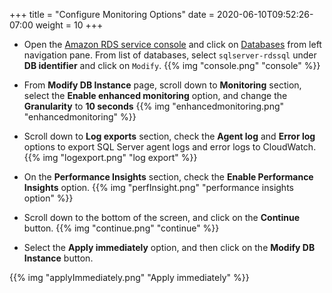 +++
title = "Configure Monitoring Options"
date = 2020-06-10T09:52:26-07:00
weight = 10
+++



* Open the [Amazon RDS  service console](https://console.aws.amazon.com/rds/home) and click on [Databases](https://console.aws.amazon.com/rds/home#databases:) from left navigation pane. From list of databases, select `sqlserver-rdssql` under **DB identifier** and click on `Modify`.
{{% img "console.png" "console" %}}

* From **Modify DB Instance** page, scroll down to **Monitoring** section, select the **Enable enhanced monitoring** option, and change the **Granularity** to **10 seconds**
{{% img "enhancedmonitoring.png" "enhancedmonitoring" %}}

* Scroll down to **Log exports** section, check the **Agent log** and **Error log** options to export SQL Server agent logs and error logs to CloudWatch.
{{% img "logexport.png" "log export" %}}

* On the **Performance Insights** section, check the **Enable Performance Insights** option.
{{% img "perfInsight.png" "performance insights option" %}}

* Scroll down to the bottom of the screen, and click on the **Continue** button.
{{% img "continue.png" "continue" %}}

* Select the **Apply immediately** option, and then click on the **Modify DB Instance** button.

{{% img "applyImmediately.png" "Apply immediately" %}}